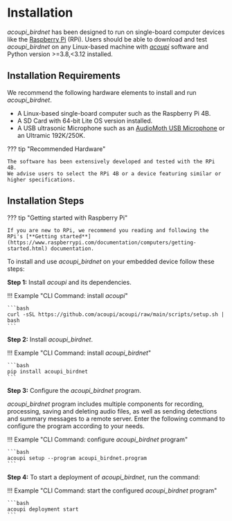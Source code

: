 # Installation

*acoupi_birdnet* has been designed to run on single-board computer devices like the [Raspberry Pi](https://www.raspberrypi.org/) (RPi).
Users should be able to download and test *acoupi_birdnet* on any Linux-based machine with [_acoupi_](https://pypi.org/project/acoupi/0.1.0/) software and Python version >=3.8,<3.12 installed.

## Installation Requirements

We recommend the following hardware elements to install and run *acoupi_birdnet*.

- A Linux-based single-board computer such as the Raspberry Pi 4B.
- A SD Card with 64-bit Lite OS version installed.
- A USB ultrasonic Microphone such as an [AudioMoth USB Microphone](https://www.openacousticdevices.info/audiomoth) or an Ultramic 192K/250K.

??? tip "Recommended Hardware"

    The software has been extensively developed and tested with the RPi 4B.
    We advise users to select the RPi 4B or a device featuring similar or higher specifications.

## Installation Steps

??? tip "Getting started with Raspberry Pi"

    If you are new to RPi, we recommend you reading and following the RPi's [**Getting started**](https://www.raspberrypi.com/documentation/computers/getting-started.html) documentation.

To install and use *acoupi_birdnet* on your embedded device follow these steps:

**Step 1:** Install _acoupi_ and its dependencies.

!!! Example "CLI Command: install _acoupi_"

    ```bash
    curl -sSL https://github.com/acoupi/acoupi/raw/main/scripts/setup.sh | bash
    ```

**Step 2:** Install *acoupi_birdnet*.

!!! Example "CLI Command: install *acoupi_birdnet*"

    ```bash
    pip install acoupi_birdnet
    ```


**Step 3:** Configure the *acoupi_birdnet* program.

*acoupi_birdnet* program includes multiple components for recording, processing, saving and deleting audio files, as well as sending detections and summary messages to a remote server. Enter the following command to configure the program according to your needs.

!!! Example "CLI Command: configure *acoupi_birdnet* program"

    ```bash
    acoupi setup --program acoupi_birdnet.program
    ```

**Step 4:** To start a deployment of *acoupi_birdnet*, run the command:

!!! Example "CLI Command: start the configured *acoupi_birdnet* program"

    ```bash
    acoupi deployment start
    ```